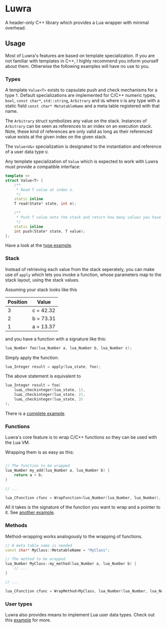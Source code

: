 # Luwra
A header-only C++ library which provides a Lua wrapper with minimal overhead.

## Usage
Most of Luwra's features are based on template specialization. If you are not familiar with
templates in C++, I highly recommend you inform yourself about them. Otherwise the following
examples will have no use to you.

### Types
A template `Value<T>` exists to capsulate push and check mechanisms for a type `T`. Default
specializations are implemented for C/C++ numeric types, `bool`, `const char*`,
`std::string`, `Arbitrary` and `U&` where `U` is any type with a static field
`const char* MetatableName` and a meta table registered with that name.

The `Arbitrary` struct symbolizes any value on the stack. Instances of `Arbitrary` can be seen as
references to an index on an execution stack. Note, these kind of references are only valid as long
as their referenced value exists at the given index on the given stack.

The `Value<U&>` specialization is designated to the instantiation and reference of  a user data
type `U`.

Any template specialization of `Value` which is expected to work with Luwra must provide a
compatible interface:

```c++
template <>
struct Value<T> {
	/**
	 * Read T value at index n.
	 */
	static inline
	T read(State* state, int n);

	/**
	 * Push T value onto the stack and return how many values you have pushed.
	 */
	static inline
	int push(State* state, T value);
};
```

Have a look at the [type example](https://github.com/vapourismo/luwra/blob/master/examples/types.cpp).

### Stack
Instead of retrieving each value from the stack seperately, you can make use of `apply` which lets
you invoke a function, whose parameters map to the stack layout, using the stack values.

Assuming your stack looks like this

Position | Value
---------|--------------------
 3       | c = 42.32
 2       | b = 73.31
 1       | a = 13.37

and you have a function with a signature like this:

```c++
lua_Number foo(lua_Number a, lua_Number b, lua_Number c);
```

Simply apply the function:

```c++
lua_Integer result = apply(lua_state, foo);
```

The above statement is equivalent to

```c++
lua_Integer result = foo(
	luaL_checkinteger(lua_state, 1),
	luaL_checkinteger(lua_state, 2),
	luaL_checkinteger(lua_state, 3)
);
```

There is a [complete example](https://github.com/vapourismo/luwra/blob/master/examples/stack.cpp).

### Functions
Luwra's core feature is to wrap C/C++ functions so they can be used with the Lua VM.

Wrapping them is as easy as this:

```c++

// The function to be wrapped
lua_Number my_add(lua_Number a, lua_Number b) {
	return a + b;
}

// ...

lua_CFunction cfunc = WrapFunction<lua_Number(lua_Number, lua_Number), my_add>;
```

All it takes is the signature of the function you want to wrap and a pointer to it.
See [another example](https://github.com/vapourismo/luwra/blob/master/examples/functions.cpp).

### Methods
Method-wrapping works analogously to the wrapping of functions.

```c++
// A meta table name is needed
const char* MyClass::MetatableName = "MyClass";

// The method to be wrapped
lua_Number MyClass::my_method(lua_Number a, lua_Number b) {
	// ...
}

// ...

lua_CFunction cfunc = WrapMethod<MyClass, lua_Number(lua_Number, lua_Number), &MyClass::my_method>;
```

### User types
Luwra also provides means to implement Lua user data types.
Check out this [example](https://github.com/vapourismo/luwra/blob/master/examples/methods.cpp) for
more.
